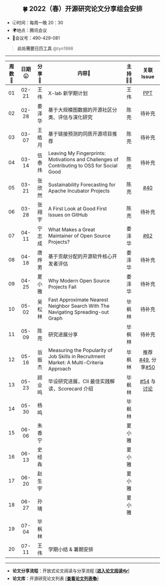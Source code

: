 ## <p align="center">🍀 2022（春）开源研究论文分享组会安排</p>

- 🕣时间：每周一晚 20：30
- 🌍地点：腾讯会议
- 📠会议号：490-429-081

> **此处需要日历工具** @tyn1998

****


周数📆  | 日期🕣 | 分享🙋 | 内容📒 | 主持💂‍♂️ | 关联 Issue 
:--------:|:--------:|:--------:|--------|:--------:|:--------:
01  | 02-21 | 王伟 | X-lab 新学期计划 | 王伟 | [PPT](https://xlab2017.yuque.com/msdpvs/mif83s/25968929)  
02  | 02-28 | 娄泽华 | 基于大规模图数据的开源社区分类、评估与演化研究 | 陈亮 | 待补充 
03  | 03-07 | 王皓月 | 基于链接预测的同质开源项目推荐 | 陈亮 | 待补充 
04  | 03-14 | 伍泰炜 | Leaving My Fingerprints: Motivations and Challenges of Contributing to OSS for Social Good | 陈亮 | 待补充 
05  | 03-21 | 张欣然 | Sustainability Forecasting for Apache Incubator Projects | 陈亮 | [#40](https://github.com/X-lab2017/open-research/issues/40) 
06  | 03-28 | 张翔宇 | A First Look at Good First Issues on GitHub | 陈亮 | 待补充 
07  | 04-11 | 宁志成 | What Makes a Great Maintainer of Open Source Projects? | 娄泽华 | [#62](https://github.com/X-lab2017/open-research/issues/62) 
08  | 04-18 | 唐烨男 | 基于贡献分配的开源软件核心开发者评估 | 娄泽华 | 待补充 
09  | 04-25 | 夏小雅 | Why Modern Open Source Projects Fail | 娄泽华 | 待补充 
10  | 05-02 | 吴松林 | Fast Approximate Nearest Neighbor Search With The Navigating Spreading-out Graph | 毕枫林 | 待补充 
11  | 05-09 | 陈亮 | 研究进展分享 | 毕枫林 | 待补充 
12  | 05-16 | 翁振杰 | Measuring the Popularity of Job Skills in Recruitment Market: A Multi-Criteria Approach | 毕枫林 | 推荐[#49](https://github.com/X-lab2017/open-research/issues/49), 分享[#50](https://github.com/X-lab2017/open-research/issues/50)
13  | 05-23 | 顾业鸣 | 毕设研究进展，CII 最佳实践解读，Scorecard 介绍 | 毕枫林 | [#54](https://github.com/X-lab2017/open-research/issues/54) 与 [讨论](https://github.com/X-lab2017/open-research/discussions/58)
14  | 05-30 | 杨鸣 |  | 毕枫林 | 
15  | 06-06 | 朱香宁 |  | 夏小雅 | 
16  | 06-13 | 史经犇 |  | 夏小雅 | 
17  | 06-20 | 赵生宇 |  | 夏小雅 | 
18  | 06-27 | 孙晴 |  | 夏小雅 | 
19  | 07-04 | 毕枫林 |  |  | 
20  | 07-11 | 王伟 | 学期小结 & 暑期安排 |  | 


****

* **论文分享流程**：开放式论文阅读与分享流程 [[**进入论文阅读👓**](https://github.com/X-lab2017/open-research/tree/main/OpenReading "论文阅读")]
* **论文库**：开源研究论文列表 [[**查看论文列表📚**](https://github.com/X-lab2017/open-research/blob/main/openlist.md "论文列表")]
